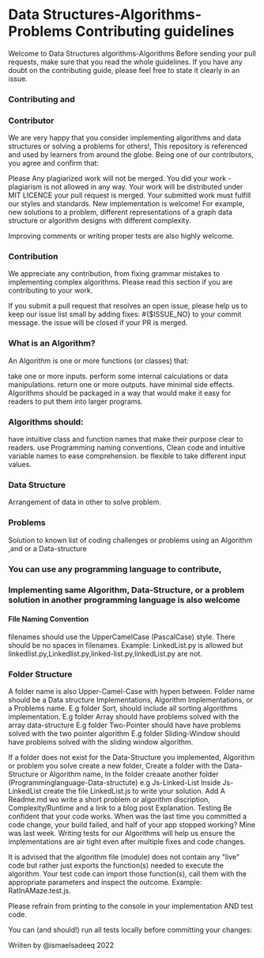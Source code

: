 # Data Structures-Algorithms-Problems Contributing guidelines

Welcome to Data Structures algorithms-Algorithms Before sending your pull requests, make sure that you read the whole guidelines. If you have any doubt on the contributing guide, please feel free to state it clearly in an issue.

### Contributing and 
### Contributor
We are very happy that you consider implementing algorithms and data structures or solving a problems for others!, This repository is referenced and used by learners from around the globe. Being one of our contributors, you agree and confirm that:

Please Any plagiarized work will not be merged.
You did your work - plagiarism is not allowed in any way.
Your work will be distributed under MIT LICENCE your pull request is merged.
Your submitted work must fulfill our styles and standards.
New implementation is welcome! For example, new solutions to a problem, different representations of a graph data structure or algorithm designs with different complexity.

Improving comments or writing proper tests are also highly welcome.

### Contribution
We appreciate any contribution, from fixing grammar mistakes to implementing complex algorithms. Please read this section if you are contributing to your work.

If you submit a pull request that resolves an open issue, please help us to keep our issue list small by adding fixes: #{$ISSUE_NO} to your commit message. the issue will be closed if your PR is merged.

### What is an Algorithm?
An Algorithm is one or more functions (or classes) that:

take one or more inputs.
perform some internal calculations or data manipulations.
return one or more outputs.
have minimal side effects.
Algorithms should be packaged in a way that would make it easy for readers to put them into larger programs.

### Algorithms should:

have intuitive class and function names that make their purpose clear to readers.
use Programming naming conventions, Clean code and intuitive variable names to ease comprehension.
be flexible to take different input values.
### Data Structure
Arrangement of data in other to solve problem.
### Problems
Solution to known list of coding challenges or problems using an Algorithm ,and or a Data-structure

### You can use any programming language to contribute,
### Implementing same Algorithm, Data-Structure, or a problem solution in another programming language is also welcome

#### File Naming Convention
filenames should use the UpperCamelCase (PascalCase) style.
There should be no spaces in filenames.
Example: LinkedList.py is allowed but linkedlist.py,Linkedlist.py,linked-list.py,linkedList.py are not.

### Folder Structure
A folder name is also Upper-Camel-Case with hypen between.
Folder name should be a  Data structure Implementations, Algorithm Implementations, or a Problems name.
E.g  folder Sort, should include all sorting algorithms implementation.
E.g  folder Array should have problems solved with the array data-structure
E.g  folder Two-Pointer should have have problems  solved with the two pointer algorithm
E.g  folder Sliding-Window should have problems  solved with the sliding window algorithm.

If a folder does not exist for the Data-Structure you implemented, Algorithm or problem you solve create a new folder,
Create a folder with the Data-Structure or Algorithm name, In the folder creaate another folder (Programminglanguage-Data-structute) e.g Js-Linked-List
Inside Js-LinkedList create the file LinkedList.js to write your solution.
Add A Readme.md wo write a short problem or algorithm discription, Complexity/Runtime and a link to a blog post Explanation.
Testing
Be confident that your code works. When was the last time you committed a code change, your build failed, and half of your app stopped working? Mine was last week. Writing tests for our Algorithms will help us ensure the implementations are air tight even after multiple fixes and code changes.

It is advised that the algorithm file (module) does not contain any "live" code but rather just exports the function(s) needed to execute the algorithm. Your test code can import those function(s), call them with the appropriate parameters and inspect the outcome. Example: RatInAMaze.test.js.

Please refrain from printing to the console in your implementation AND test code.

You can (and should!) run all tests locally before committing your changes:


Wriiten by @ismaelsadeeq 2022
